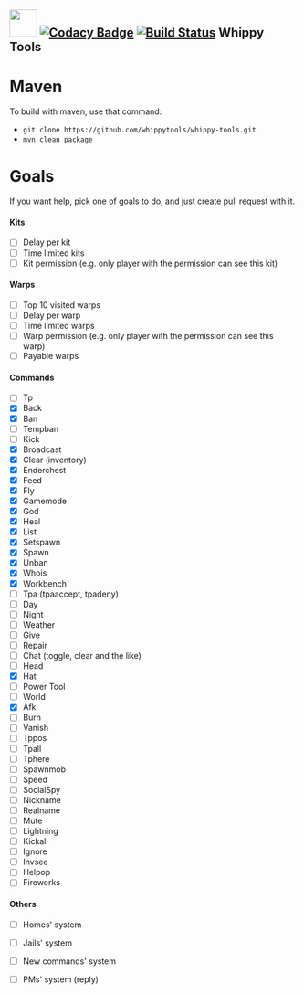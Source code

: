 ## <img src="https://avatars1.githubusercontent.com/u/35628511?s=200&v=4" width="48"> [![Codacy Badge](https://api.codacy.com/project/badge/Grade/6f800b26da2148a1b5f2b69da656cacf)](https://www.codacy.com/app/bmstefanski/whippy-tools?utm_source=github.com&amp;utm_medium=referral&amp;utm_content=whippytools/whippy-tools&amp;utm_campaign=Badge_Grade) [![Build Status](https://travis-ci.org/whippytools/whippy-tools.svg?branch=master)](https://travis-ci.org/whippytools/whippy-tools) Whippy Tools 

# Maven
To build with maven, use that command: 
- `git clone https://github.com/whippytools/whippy-tools.git`
- `mvn clean package`

# Goals
If you want help, pick one of goals to do, and just create pull request with it.

#### Kits
- [ ] Delay per kit
- [ ] Time limited kits
- [ ] Kit permission (e.g. only player with the permission can see this kit)

#### Warps
- [ ] Top 10 visited warps
- [ ] Delay per warp
- [ ] Time limited warps
- [ ] Warp permission (e.g. only player with the permission can see this warp)
- [ ] Payable warps

#### Commands
- [ ] Tp
- [x] Back
- [x] Ban 
- [ ] Tempban
- [ ] Kick
- [x] Broadcast
- [x] Clear (inventory)
- [x] Enderchest
- [x] Feed
- [x] Fly
- [x] Gamemode
- [x] God
- [x] Heal
- [x] List
- [x] Setspawn
- [x] Spawn
- [x] Unban
- [x] Whois
- [x] Workbench
- [ ] Tpa (tpaaccept, tpadeny)
- [ ] Day
- [ ] Night
- [ ] Weather
- [ ] Give
- [ ] Repair
- [ ] Chat (toggle, clear and the like)
- [ ] Head
- [x] Hat
- [ ] Power Tool
- [ ] World
- [x] Afk
- [ ] Burn
- [ ] Vanish
- [ ] Tppos
- [ ] Tpall
- [ ] Tphere
- [ ] Spawnmob
- [ ] Speed
- [ ] SocialSpy
- [ ] Nickname
- [ ] Realname
- [ ] Mute
- [ ] Lightning
- [ ] Kickall
- [ ] Ignore
- [ ] Invsee
- [ ] Helpop
- [ ] Fireworks

#### Others
- [ ] Homes' system
- [ ] Jails' system
- [ ] New commands' system
- [ ] PMs' system (reply) 

